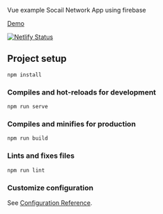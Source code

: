 Vue example Socail Network App using firebase

[Demo](https://vue-social.netlify.app/)

[![Netlify Status](https://api.netlify.com/api/v1/badges/8bb84630-2672-4863-b20c-c43358c21944/deploy-status)](https://app.netlify.com/sites/vue-social/deploys)


## Project setup
```
npm install
```

### Compiles and hot-reloads for development
```
npm run serve
```

### Compiles and minifies for production
```
npm run build
```

### Lints and fixes files
```
npm run lint
```

### Customize configuration
See [Configuration Reference](https://cli.vuejs.org/config/).
